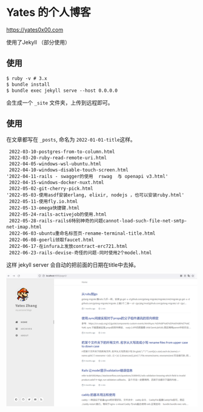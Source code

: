 # Yates 的个人博客

https://yates0x00.com

使用了Jekyll （部分使用）

## 使用

```
$ ruby -v # 3.x
$ bundle install
$ bundle exec jekyll serve --host 0.0.0.0
```

会生成一个 `_site` 文件夹，上传到远程即可。


## 使用


在文章都写在 `_posts`, 命名为 `2022-01-01-title`这样。

```
 2022-03-10-postgres-from-to-column.html
 2022-03-20-ruby-read-remote-uri.html
 2022-04-05-windows-wsl-ubuntu.html
 2022-04-10-windows-disable-touch-screen.html
'2022-04-11-rails - swagger的使用  rswag  与 openapi v3.html'
 2022-04-15-windows-docker-nuxt.html
 2022-05-02-git-cherry-pick.html
'2022-05-03-使用asdf安装erlang, elixir, nodejs ，也可以安装ruby.html'
 2022-05-11-使用fly.io.html
 2022-05-13-omega快捷键.html
 2022-05-24-rails-activejob的使用.html
 2022-05-28-rails-rails6特别神奇的问题cannot-load-such-file-net-smtp-net-imap.html
 2022-06-03-ubuntu重命名标签页-rename-terminal-title.html
 2022-06-08-goerli领取faucet.html
 2022-06-17-在infura上发放contract-erc721.html
 2022-06-23-rails-devise-奇怪的问题-同时使用2个model.html
```

这样 jekyll server 会自动的把前面的日期在title中去掉。

![](blog.jpg)
